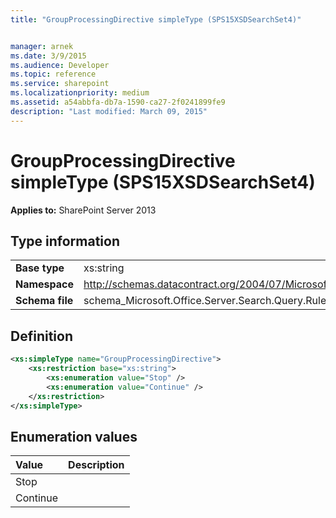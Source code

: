 ```yaml
---
title: "GroupProcessingDirective simpleType (SPS15XSDSearchSet4)"


manager: arnek
ms.date: 3/9/2015
ms.audience: Developer
ms.topic: reference
ms.service: sharepoint
ms.localizationpriority: medium
ms.assetid: a54abbfa-db7a-1590-ca27-2f0241899fe9
description: "Last modified: March 09, 2015"
---
```


# GroupProcessingDirective simpleType (SPS15XSDSearchSet4)

 
  
 **Applies to:** SharePoint Server 2013
  
## Type information

|||
|:-----|:-----|
|**Base type** <br/> |xs:string  <br/> |
|**Namespace** <br/> |http://schemas.datacontract.org/2004/07/Microsoft.Office.Server.Search.Query.Rules  <br/> |
|**Schema file** <br/> |schema_Microsoft.Office.Server.Search.Query.Rules.xsd  <br/> |
   
## Definition

```XML
<xs:simpleType name="GroupProcessingDirective">
    <xs:restriction base="xs:string">
        <xs:enumeration value="Stop" />
        <xs:enumeration value="Continue" />
    </xs:restriction>
</xs:simpleType>

```

## Enumeration values

|**Value**|**Description**|
|:-----|:-----|
|Stop  <br/> ||
|Continue  <br/> ||
   

